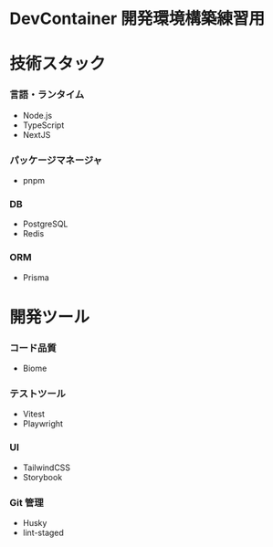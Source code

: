 # DevContainer 開発環境構築練習用

# 技術スタック

### 言語・ランタイム

- Node.js
- TypeScript
- NextJS

### パッケージマネージャ

- pnpm

### DB

- PostgreSQL
- Redis

### ORM

- Prisma

# 開発ツール

### コード品質

- Biome

### テストツール

- Vitest
- Playwright

### UI

- TailwindCSS
- Storybook

### Git 管理

- Husky
- lint-staged
